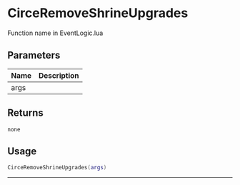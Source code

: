 # CirceRemoveShrineUpgrades

Function name in EventLogic.lua

## Parameters

| Name | Description |
| ---- | ----------- |
| args |             |

## Returns

`none`

## Usage

```lua
CirceRemoveShrineUpgrades(args)
```

---

